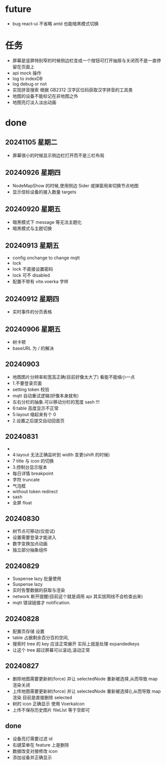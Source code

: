 # future

- bug react-ui 不省略 antd 也能暗黑模式切换

# 任务

- 屏幕是竖屏特别窄的时候侧边栏变成一个按钮可打开抽屉与关闭而不是一直停留在页面上
- api mock 操作
- log to indexDB
- log debug or not
- 实现拼音搜索 根据 GB2312 汉字区位码获取汉字拼音的工具类
- 地图的设备不能标记在非地图之外
- 地图亮灯淡入淡出动画

# done

## 20241105 星期二
- 屏幕很小的时候显示侧边栏打开而不是三栏布局

## 20240926 星期四

- NodeMapShow 的时候,使用侧边 Sider 或弹窗用来切换节点地图
- 显示信标设备的接入数量 targets

## 20240920 星期五

- 暗黑模式下 message 等无法主题化
- 暗黑模式与主题切换

## 20240913 星期五

- config onchange to change mqtt
- lock
- lock 不直接设置密码
- lock 可不 disabled
- 配置不带有 vite.voerka 字样

## 20240912 星期四

- 实时事件的分页表格

## 20240906 星期五

- 树卡顿
- baseURL 为 / 的解决

## 20240903

- 地图图片分辨率和宽高正确(目前好像太大了) 看能不能缩小一点
- 1.不要登录页面
- setting token 校验
- mqtt 自动重试逻辑(好像本身就有)
- 左右分栏的抽象.可以移动分栏的宽度 sash !!!
- 6:table 高度显示不正常
- 5:layout 缩起来有个 0
- 2.设置之后提交自动回首页

## 20240831

-
- 4:layout 无法正确监听到 width 变更(shift 的时候)
- 7 title 与 icon 的切换
- 3.控制台显示版本
- 每日详情 breakpoint
- 字符 truncate
- 气泡框
- without token redirect
- sash
- 全屏 float

## 20240830

- 树节点可移动(仅尝试)
- 设置需要登录才能进入
- 数字变换加点动画
- 独立部分抽象组件

## 20240829

- Suspense lazy 批量使用
- Suspense lazy
- 实时告警数据的获取与渲染
- network 断开提醒(目前这个就是调用 api 其实拔网线不会检查出来)
- mqtt 错误链接才 notification.

## 20240828

- 配置页存储 设置
- table 占据剩余百分百的空间,
- 搜索时 tree 的 key 应该正常展开 实际上就是处理 expandedkeys
- 让这个 tree 超过屏幕可以滚动,滚动正常

## 20240827

- 删除地图需要更新树(force) 并让 selectedNode 重新被选择,从而导致 map 渲染关闭
- 上传地图需要更新树(force) 并让 selectedNode 重新被选择(),从而导致 map 渲染 目前是直接删除 selected
- 树的 icon 正确显示 使用 VoerkaIcon
- 上传不保存历史图片 fileLIst 等于空即可

## done

- 设备亮灯需要过滤 id
- 右键菜单在 feature 上是删除
- 数据改变对接修改 icon
- 添加设备并正确显示
